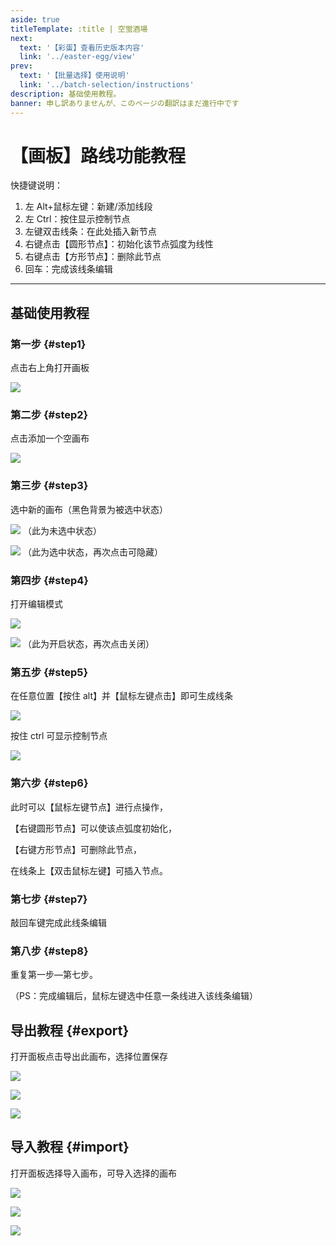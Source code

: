 ```yaml
---
aside: true
titleTemplate: :title | 空蛍酒場
next:
  text: '【彩蛋】查看历史版本内容'
  link: '../easter-egg/view'
prev:
  text: '【批量选择】使用说明'
  link: '../batch-selection/instructions'
description: 基础使用教程。
banner: 申し訳ありませんが、このページの翻訳はまだ進行中です
---
```


[文：【画板】路线功能教程]: # 'https://support.qq.com/products/321980/faqs/121965'

# 【画板】路线功能教程

快捷键说明：

1. 左 Alt+鼠标左键：新建/添加线段
2. 左 Ctrl：按住显示控制节点
3. 左键双击线条：在此处插入新节点
4. 右键点击【圆形节点】：初始化该节点弧度为线性
5. 右键点击【方形节点】：删除此节点
6. 回车：完成该线条编辑

---

## 基础使用教程

### 第一步 {#step1}

点击右上角打开画板

![](/imgs/ja/manual/canvas/1.png)

### 第二步 {#step2}

点击添加一个空画布

![](/imgs/ja/manual/canvas/2.png)

### 第三步 {#step3}

选中新的画布（黑色背景为被选中状态）

![](/imgs/ja/manual/canvas/3.png)
（此为未选中状态）

![](/imgs/ja/manual/canvas/4.png)
（此为选中状态，再次点击可隐藏）

### 第四步 {#step4}

打开编辑模式

![](/imgs/ja/manual/canvas/5.png)

![](/imgs/ja/manual/canvas/6.png)
（此为开启状态，再次点击关闭）

### 第五步 {#step5}

在任意位置【按住 alt】并【鼠标左键点击】即可生成线条

![](/imgs/ja/manual/canvas/7.png)

按住 ctrl 可显示控制节点

![](/imgs/ja/manual/canvas/9.png)

### 第六步 {#step6}

此时可以【鼠标左键节点】进行点操作，

【右键圆形节点】可以使该点弧度初始化，

【右键方形节点】可删除此节点，

在线条上【双击鼠标左键】可插入节点。

### 第七步 {#step7}

敲回车键完成此线条编辑

### 第八步 {#step8}

重复第一步—第七步。

（PS：完成编辑后，鼠标左键选中任意一条线进入该线条编辑）

## 导出教程 {#export}

打开面板点击导出此画布，选择位置保存

![](/imgs/ja/manual/canvas/10.png)

![](/imgs/ja/manual/canvas/11.png)

![](/imgs/ja/manual/canvas/12.png)

## 导入教程 {#import}

打开面板选择导入画布，可导入选择的画布

![](/imgs/ja/manual/canvas/13.png)

![](/imgs/ja/manual/canvas/14.png)

![](/imgs/ja/manual/canvas/15.png)
